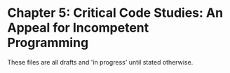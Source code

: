 Chapter 5: Critical Code Studies: An Appeal for Incompetent Programming
==================

These files are all drafts and 'in progress' until stated otherwise.